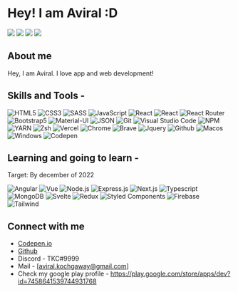  # Hey! I am Aviral :D

<span>
  <img src="https://camo.githubusercontent.com/5dfebf5f3a34ac622ba9a36c410cac320584d13e612979ccae3d1d5d4c8a340f/68747470733a2f2f6d656469612e74656e6f722e636f6d2f696d616765732f64316437663665663963663234343937613964363162306138336130663530652f74656e6f722e676966" />
  <img src="https://camo.githubusercontent.com/5dfebf5f3a34ac622ba9a36c410cac320584d13e612979ccae3d1d5d4c8a340f/68747470733a2f2f6d656469612e74656e6f722e636f6d2f696d616765732f64316437663665663963663234343937613964363162306138336130663530652f74656e6f722e676966" />
  <img src="https://camo.githubusercontent.com/5dfebf5f3a34ac622ba9a36c410cac320584d13e612979ccae3d1d5d4c8a340f/68747470733a2f2f6d656469612e74656e6f722e636f6d2f696d616765732f64316437663665663963663234343937613964363162306138336130663530652f74656e6f722e676966" />
  <img src="https://camo.githubusercontent.com/5dfebf5f3a34ac622ba9a36c410cac320584d13e612979ccae3d1d5d4c8a340f/68747470733a2f2f6d656469612e74656e6f722e636f6d2f696d616765732f64316437663665663963663234343937613964363162306138336130663530652f74656e6f722e676966" />
  
</span>

## About me

Hey, I am Aviral. I love app and web development!



## Skills and Tools - <br />



![HTML5](https://img.shields.io/badge/HTML5-E34F26?style=for-the-badge&logo=html5&logoColor=white)
![CSS3](https://img.shields.io/badge/CSS3-1572B6?style=for-the-badge&logo=css3&logoColor=white)
![SASS](https://img.shields.io/badge/Sass-CC6699?style=for-the-badge&logo=sass&logoColor=white)
![JavaScript](https://img.shields.io/badge/JavaScript-F7DF1E?style=for-the-badge&logo=javascript&logoColor=black)
![React](https://img.shields.io/badge/React-20232A?style=for-the-badge&logo=react&logoColor=61DAFB)
![React](https://img.shields.io/badge/React_Native-20232A?style=for-the-badge&logo=react&logoColor=61DAFB)
![React Router](https://img.shields.io/badge/React_Router-CA4245?style=for-the-badge&logo=react-router&logoColor=white)
![Bootstrap5](https://img.shields.io/badge/Bootstrap-563D7C?style=for-the-badge&logo=bootstrap&logoColor=white)
![Material-UI](https://img.shields.io/badge/Material--UI-0081CB?style=for-the-badge&logo=material-ui&logoColor=white)
![JSON](https://img.shields.io/badge/json-5E5C5C?style=for-the-badge&logo=json&logoColor=white)
![Git](https://img.shields.io/badge/Git-F05032?style=for-the-badge&logo=git&logoColor=white)
![Visual Studio Code](https://img.shields.io/badge/Visual_Studio_Code-0078D4?style=for-the-badge&logo=visual%20studio%20code&logoColor=white)
![NPM](https://img.shields.io/badge/npm-CB3837?style=for-the-badge&logo=npm&logoColor=white)
![YARN](https://img.shields.io/badge/Yarn-2C8EBB?style=for-the-badge&logo=yarn&logoColor=white)
![Zsh](https://img.shields.io/badge/Zsh-gray?style=for-the-badge&logo=bash&logoColor=white)
![Vercel](https://img.shields.io/badge/Vercel-black?style=for-the-badge&logo=vercel&logoColor=white)
![Chrome](https://img.shields.io/badge/Google_chrome-green?style=for-the-badge&logo=Google-chrome&logoColor=white)
![Brave](https://img.shields.io/badge/Brave-red?style=for-the-badge&logo=brave&logoColor=white)
![Jquery](https://img.shields.io/badge/jQuery-255073?style=for-the-badge&logo=jquery&logoColor=white)
![Github](https://img.shields.io/badge/GitHub-000?style=for-the-badge&logo=github&logoColor=white)
![Macos](https://img.shields.io/badge/MacOS-white?style=for-the-badge&logo=apple&logoColor=black)
![Windows](https://img.shields.io/badge/Windows-dark_green?style=for-the-badge&logo=windows&logoColor=white)
![Codepen](https://img.shields.io/badge/Codepen-gray?style=for-the-badge&logo=codepen&logoColor=white)


## Learning and going to learn - 
<p>Target: By december of 2022</p>

![Angular](https://img.shields.io/badge/Angular-red?style=for-the-badge&logo=angular&logoColor=white)
![Vue](https://img.shields.io/badge/Vue-lime?style=for-the-badge&logo=vuedotjs&logoColor=white)
![Node.js](https://img.shields.io/badge/Node_JS-dark_green?style=for-the-badge&logo=nodedotjs&logoColor=white)
![Express.js](https://img.shields.io/badge/Express.js-gray?style=for-the-badge&logo=express&logoColor=white)
![Next.js](https://img.shields.io/badge/Next.js-black?style=for-the-badge&logo=nextdotjs&logoColor=white)
![Typescript](https://img.shields.io/badge/Typescript-blue?style=for-the-badge&logo=typescript&logoColor=white)
![MongoDB](https://img.shields.io/badge/MongoDB-4EA94B?style=for-the-badge&logo=mongodb&logoColor=white)
![Svelte](https://img.shields.io/badge/Svelte-red?style=for-the-badge&logo=svelte&logoColor=white)
![Redux](https://img.shields.io/badge/Redux-purple?style=for-the-badge&logo=redux&logoColor=white)
![Styled Components](https://img.shields.io/badge/styled--components-DB7093?style=for-the-badge&logo=styled-components&logoColor=white)
![Firebase](https://img.shields.io/badge/Firebase-orange?style=for-the-badge&logo=firebase&logoColor=white)
![Tailwind](https://img.shields.io/badge/Tailwind-blue?style=for-the-badge&logo=tailwinddotcss&logoColor=white)


## Connect with me

- [Codepen.io](https://codepen.io/AviralCoder)
- [Github](https://github.com/AviralCoder)
- Discord - TKC#9999
- Mail - [aviral.kochgaway@gmail.com]
- Check my google play profile - https://play.google.com/store/apps/dev?id=7458641539744931768


 
 
 
